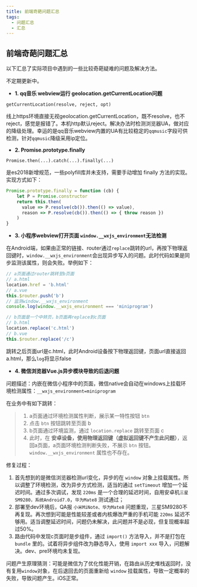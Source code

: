 ```yaml
---
title: 前端奇葩问题汇总
tags: 
  - 问题汇总
  - 汇总
---
```


## 前端奇葩问题汇总

以下汇总了实际项目中遇到的一些比较奇葩疑难的问题及解决方法。

不定期更新中。

<!-- more -->

-  __1. qq音乐 webview运行 geolocation.getCurrentLocation问题__

`getCurrentLocation(resolve, reject, opt)`

线上https环境直接无视geolocation.getCurrentLocation，既不resolve，也不reject，感觉是报错了。本机http默认reject。解决办法时检测浏览器UA，做对应的降级处理。幸运的是qq音乐webview内置的UA有比较稳定的`qqmusic`字段可供检测，针对`qqmusic`降级采用ip定位。


- __2. Promise.prototype.finally__

`Promise.then(...).catch(...).finally(...)`

是es2018新增规范，一些polyfill库并未支持，需要手动增加 finally 方法的实现。实现方式如下：

```js
Promise.prototype.finally = function (cb) {
    let P = Promise.constructor
    return this.then(
      value => P.resolve(cb()).then(() => value),
      reason => P.resolve(cb()).then(() => { throw reason })
    )
}
```

- **3. 小程序webview打开页面 `window.__wxjs_environment`无法检测**

在Android端，如果由正常的链接、router通过`replace`跳转的url，再按下物理返回键时，`window.__wxjs_environment`会出现异步写入的问题。此时代码如果是同步监测该属性，则会失败。举例如下：

```js
// a页面通过router跳转至b页面
// a.html
location.href = 'b.html'
// a.vue
this.$router.push('b')
// 监测window.__wxjs_environment
console.log(window.__wxjs_environment === 'miniprogram')

// b页面是一个中转页，b页面再replace到c页面
// b.html
location.replace('c.html')
// b.vue
this.$router.replace('/c')
```

跳转之后页面url是c.html，此时Android设备按下物理返回键，页面url直接返回a.html，那么`log`将显示false

- **4. 微信浏览器Vue.js异步模块导致的后退问题**

问题描述：内嵌在微信小程序中的页面，微信native会自动在windows上挂载环境检测属性：`__wxjs_environment=miniprogram`

在业务中有如下跳转：

> 1. a页面通过环境检测属性判断，展示某一特性按钮 `btn`
> 2. 点击 `btn` 按钮跳转至页面 b
> 3. b页面通过环境监测，通过 `location.replace` 跳转至页面 c
> 4. 此时，在 **安卓设备，使用物理返回键（虚拟返回键不产生此问题）**，返回a页面，a页面环境检测判断失败，不展示 `btn` 按钮。`window.__wxjs_environment` 属性也不存在。

修复过程：

1. 首先想到的是微信浏览器检测url变化，异步的在 `window` 对象上挂载属性。所以调整了环境检测，改为异步方式检测，适当的通过 `setTimeout` 增加一个延迟时间。通过多次调试，发现 `220ms` 是一个合理的延迟时间，自用安卓机`三星SM9280，系统Android7.0`，`华为Mate8` 测试通过；
2. 部署至dev环境后，QA报 `小米MiNote、华为Mate8` 问题重现，三星SM9280不再复现。再次想到可能是性能较差或者内核爆改严重的手机可能 `220ms` 延迟不够用。适当调整延迟时间，问题仍未解决，此问题并不是必现，但复现概率超过50%。
3. 路由代码中发现c页面时是步组件，通过 `import()` 方法导入，并不是打包在 `bundle` 里的。试着将异步组件改为静态导入，使用 `import xxx` 导入，问题解决。dev、pre环境均未复现。

问题产生原理猜测：可能是微信为了优化性能开销，在路由从历史堆栈返回时，没有复用`window`对象，在后退回去的页面重新给 `window` 挂载属性，导致一定概率的失败，导致问题产生。iOS正常。

